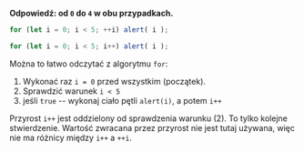 **Odpowiedź: od `0` do `4` w obu przypadkach.**

```js run
for (let i = 0; i < 5; ++i) alert( i );

for (let i = 0; i < 5; i++) alert( i );
```

Można to łatwo odczytać z algorytmu `for`:

1. Wykonać raz `i = 0` przed wszystkim (początek).
2. Sprawdzić warunek `i < 5`
3. jeśli `true` -- wykonaj ciało pętli `alert(i)`, a potem `i++`

Przyrost `i++` jest oddzielony od sprawdzenia warunku (2). To tylko kolejne stwierdzenie.
Wartość zwracana przez przyrost nie jest tutaj używana, więc nie ma różnicy między `i++` a `++i`.
